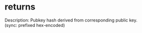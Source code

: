# returns

Description: Pubkey hash derived from corresponding public key. (sync: prefixed hex-encoded)